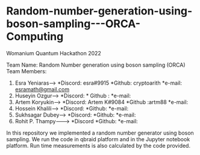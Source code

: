 # Random-number-generation-using-boson-sampling---ORCA-Computing
Womanium Quantum Hackathon 2022

Team Name: Random Number generation using boson sampling (ORCA)
Team Members:
1. Esra Yeniaras--> *Discord: esra#9915 *Github: cryptoarith *e-mail: esramath@gmail.com
2. Huseyin Ozgur--> *Discord:           * Github :      *e-mail:
3. Artem Koryukin--> *Discord: Artem K#9084   *Github :artm88   *e-mail:
4. Hossein Khalili--> *Discord:       *Github:  *e-mail:
5. Sukhsagar Dubey--> *Discord:      *Github:    *e-mail:
6. Rohit P. Thampy---> *Discord   *Github:     *e-mail:




In this repository we implemented a random number generator using boson sampling. We run the code in qbraid platform and in the Jupyter notebook platform. Run time measurements is also calculated by the code provided.

